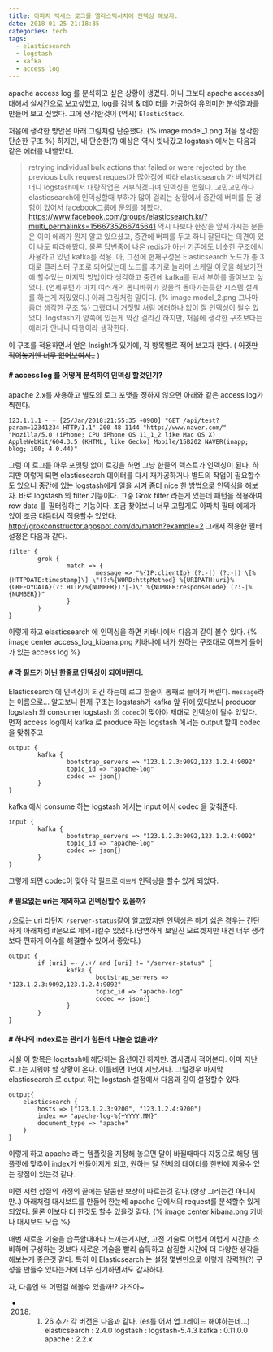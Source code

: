 ```yaml
---
title: 아파치 엑세스 로그를 엘라스틱서치에 인덱싱 해보자.
date: 2018-01-25 21:18:35
categories: tech
tags:
  - elasticsearch
  - logstash
  - kafka
  - access log
---
```

apache access log 를 분석하고 싶은 상황이 생겼다. 아니 그보다 apache access에 대해서 실시간으로 보고싶었고, log를 검색 & 데이터를 가공하여 유의미한 분석결과를 만들어 보고 싶었다. 그에 생각한것이 (역시) `ElasticStack`.
<!-- more -->
처음에 생각한 방안은 아래 그림처럼 단순했다.
{% image model_1.png 처음 생각한 단순한 구조 %}
하지만, 내 단순한(?) 예상은 역시 빗나갔고 logstash 에서는 다음과 같은 에러를 내뱉었다.
> retrying individual bulk actions that failed or were rejected by the previous bulk request
request가 많아짐에 따라 elasticsearch 가 버벅거리더니 logstash에서 대량작업은 거부하겠다며 인덱싱을 멈췄다. 고민고민하다 elasticsearch에 인덱싱할때 부하가 많이 걸리는 상황에서 중간에 버퍼를 둔 경험이 있어서 facebook그룹에 문의를 해봤다.
https://www.facebook.com/groups/elasticsearch.kr/?multi_permalinks=1566735266745641
역시 나보다 한참을 앞서가시는 분들은 이미 에러가 뭔지 알고 있으셨고, 중간에 버퍼를 두고 하니 잘된다는 의견이 있어 나도 따라해봤다. 물론 답변중에 나온 redis가 아닌 기존에도 비슷한 구조에서 사용하고 있던 kafka를 적용.
아, 그전에 현재구성은 Elasticsearch 노드가 총 3대로 클러스터 구조로 되어있는데 노드를 추가로 늘리며 스케일 아웃을 해보기전에 할수있는 마지막 방법이다 생각하고 중간에 kafka를 둬서 부하를 줄여보고 싶었다. (언제부턴가 마치 여러개의 톱니바퀴가 맞물려 돌아가는듯한 시스템 설계를 하는게 재밌었다.) 아래 그림처럼 말이다.
{% image model_2.png 그나마 좀더 생각한 구조 %}
그랬더니 거짓말 처럼 에러하나 없이 잘 인덱싱이 될수 있었다. logstash가 양쪽에 있는게 약간 걸리긴 하지만, 처음에 생각한 구조보다는 에러가 안나니 다행이라 생각한다.


이 구조를 적용하면서 얻은 Insight가 있기에, 각 항목별로 적어 보고자 한다. ( ~~이것만 적어놓기엔 너무 없어보여서..~~ )

#### # access log 를 어떻게 분석하여 인덱싱 할것인가?
apache 2.x를 사용하고 별도의 로그 포맷을 정하지 않으면 아래와 같은 access log가 찍힌다.
```
123.1.1.1 - - [25/Jan/2018:21:55:35 +0900] "GET /api/test?param=12341234 HTTP/1.1" 200 48 1144 "http://www.naver.com/" "Mozilla/5.0 (iPhone; CPU iPhone OS 11_1_2 like Mac OS X) AppleWebKit/604.3.5 (KHTML, like Gecko) Mobile/15B202 NAVER(inapp; blog; 100; 4.0.44)"
```
그럼 이 로그를 아무 포맷팅 없이 로깅을 하면 그냥 한줄의 텍스트가 인덱싱이 된다. 하지만 이렇게 되면 elasticsearch 데이터를 다시 재가공하거나 별도의 작업이 필요할수도 있으니 중간에 있는 logstash에게 일을 시켜 좀더 nice 한 방법으로 인덱싱을 해보자. 바로 logstash 의 filter 기능이다. 그중 Grok filter 라는게 있는데 패턴을 적용하여 row data 를 필터링하는 기능이다. 조금 찾아보니 너무 고맙게도 아파치 필터 예제가 있어 조금 다듬더서 적용할수 있었다. http://grokconstructor.appspot.com/do/match?example=2 
그래서 적용한 필터설정은 다음과 같다.
```
filter {
        grok {
                match => {
                        message => "%{IP:clientIp} (?:-|) (?:-|) \[%{HTTPDATE:timestamp}\] \"(?:%{WORD:httpMethod} %{URIPATH:uri}%{GREEDYDATA}(?: HTTP/%{NUMBER})?|-)\" %{NUMBER:responseCode} (?:-|%{NUMBER})"
                }
        }
}
```
이렇게 하고 elasticsearch 에 인덱싱을 하면 키바나에서 다음과 같이 볼수 있다.
{% image center access_log_kibana.png 키바나에 내가 원하는 구조대로 이쁘게 들어가 있는 access log %}

#### # 각 필드가 아닌 한줄로 인덱싱이 되어버린다.
Elasticsearch 에 인덱싱이 되긴 하는데 로그 한줄이 통째로 들어가 버린다. `message`라는 이름으로... 알고보니 현재 구조는 logstash가 kafka 앞 뒤에 있다보니 producer logstash 와 consumer logstash 의 `codec`이 맞아야 제대로 인덱싱이 될수 있었다.
먼저 access log에서 kafka 로 produce 하는 logstash 에서는 output 할때 codec 을 맞춰주고
```
output {
        kafka {
                bootstrap_servers => "123.1.2.3:9092,123.1.2.4:9092"
                topic_id => "apache-log"
                codec => json{}
        }
}
```
kafka 에서 consume 하는 logstash 에서는 input 에서 codec 을 맞춰준다.
```
input {
        kafka {
                bootstrap_servers => "123.1.2.3:9092,123.1.2.4:9092"
                topic_id => "apache-log"
                codec => json{}
        }
}
```
그렇게 되면 codec이 맞아 각 필드로 `이쁘게` 인덱싱을 할수 있게 되었다.


#### # 필요없는 uri는 제외하고 인덱싱할수 있을까?
`/`으로는 uri 라던지 `/server-status`같이 알고있지만 인덱싱은 하기 싫은 경우는 간단하게 아래처럼 if문으로 제외시킬수 있었다.(당연하게 보일진 모르겟지만 내겐 너무 생각보다 편하게 이슈를 해결할수 있어서 좋았다.)
```
output {
        if [uri] =~ /.+/ and [uri] != "/server-status" {
                kafka {
                        bootstrap_servers => "123.1.2.3:9092,123.1.2.4:9092"
                        topic_id => "apache-log"
                        codec => json{}
                }
        }
}
```

#### # 하나의 index로는 관리가 힘든데 나눌순 없을까?
사실 이 항목은 logstash에 해당하는 옵션이긴 하지만. 겸사겸사 적어본다.
이미 지난 로그는 지워야 할 상황이 온다. 이를테면 1년이 지났거나. 그럴경우 마지막 elasticsearch 로 output 하는 logstash 설정에서 다음과 같이 설정할수 있다.
```
output{
	elasticsearch {
		hosts => ["123.1.2.3:9200", "123.1.2.4:9200"]
		index => "apache-log-%{+YYYY.MM}"
		document_type => "apache"
	}
}
```
이렇게 하고 apache 라는 템플릿을 지정해 놓으면 달이 바뀔때마다 자동으로 해당 템플릿에 맞추어 index가 만들어지게 되고, 원하는 달 전체의 데이터를 한번에 지울수 있는 장점이 있는것 같다.

이런 저런 삽질의 과정의 끝에는 달콤한 보상이 따르는것 같다.(항상 그러는건 아니지만..) 아래처럼 대시보드를 만들어 한눈에 apache 단에서의 request를 분석할수 있게 되었다. 물론 이보다 더 한것도 할수 있을것 같다. 
{% image center kibana.png 키바나 대시보드 모습 %}

매번 새로운 기술을 습득할때마다 느끼는거지만, 고전 기술로 어렵게 어렵게 시간을 소비하며 구성하는 것보다 새로운 기술을 빨리 습득하고 삽질할 시간에 더 다양한 생각을 해보는게 좋은것 같다. 특히 이 Elasticsearch 는 설정 몇번만으로 이렇게 강력한(?) 구성을 만들수 있다는거에 너무 신기하면서도 감사하다.

자, 다음엔 또 어떤걸 해볼수 있을까!? 가즈아~

- 2018. 01. 26 추가
  각 버전은 다음과 같다. (es를 어서 업그레이드 해야하는데...)
  elasticsearch : 2.4.0
  logstash : logstash-5.4.3
  kafka : 0.11.0.0
  apache : 2.2.x